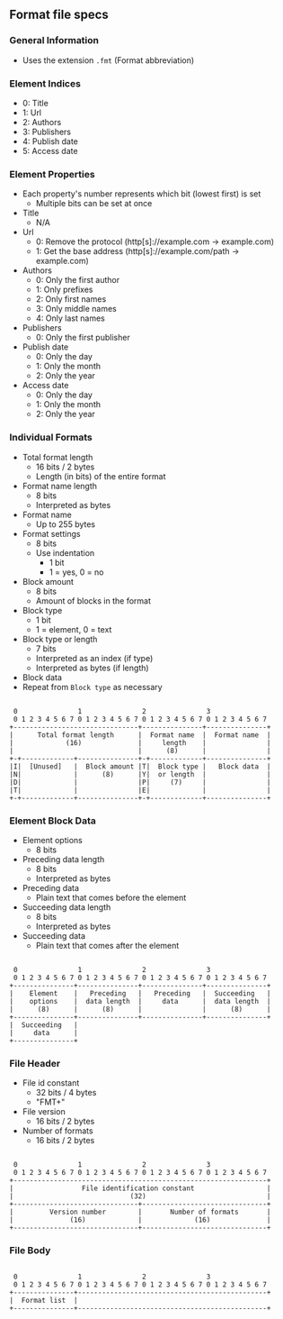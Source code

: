 ## Format file specs


### General Information
 - Uses the extension <code>.fmt</code> (Format abbreviation)


### Element Indices
 - 0: Title
 - 1: Url
 - 2: Authors
 - 3: Publishers
 - 4: Publish date
 - 5: Access date


### Element Properties
 - Each property's number represents which bit (lowest first) is set
	- Multiple bits can be set at once
 - Title
	- N/A
 - Url
	- 0: Remove the protocol (http[s]://example.com -> example.com)
	- 1: Get the base address (http[s]://example.com/path -> example.com)
 - Authors
	- 0: Only the first author
	- 1: Only prefixes
	- 2: Only first names
	- 3: Only middle names
	- 4: Only last names
 - Publishers
	- 0: Only the first publisher
 - Publish date
	- 0: Only the day
	- 1: Only the month
	- 2: Only the year
 - Access date
	- 0: Only the day
	- 1: Only the month
	- 2: Only the year


### Individual Formats
 - Total format length
	- 16 bits / 2 bytes
	- Length (in bits) of the entire format
 - Format name length
	- 8 bits
	- Interpreted as bytes
 - Format name
	- Up to 255 bytes
 - Format settings
	- 8 bits
	- Use indentation
		- 1 bit
		- 1 = yes, 0 = no
 - Block amount
	- 8 bits
	- Amount of blocks in the format
 - Block type
	- 1 bit
	- 1 = element, 0 = text
 - Block type or length
	- 7 bits
	- Interpreted as an index (if type)
	- Interpreted as bytes (if length)
 - Block data
 - Repeat from <code>Block type</code> as necessary

<pre><code>
 0               1               2               3
 0 1 2 3 4 5 6 7 0 1 2 3 4 5 6 7 0 1 2 3 4 5 6 7 0 1 2 3 4 5 6 7  
+-------------------------------+---------------+---------------+
|      Total format length      |  Format name  |  Format name  |
|             (16)              |     length    |               |
|                               |      (8)      |               |
+-+-------------+---------------+-+-------------+---------------+
|I|  [Unused]   |  Block amount |T|  Block type |   Block data  |
|N|             |      (8)      |Y|  or length  |               |
|D|             |               |P|     (7)     |               |
|T|             |               |E|             |               |
+-+-------------+---------------+-+-------------+---------------+
</code></pre>


### Element Block Data
 - Element options
	- 8 bits
 - Preceding data length
	- 8 bits
	- Interpreted as bytes
 - Preceding data
	- Plain text that comes before the element
 - Succeeding data length
	- 8 bits
	- Interpreted as bytes
 - Succeeding data
	- Plain text that comes after the element

<pre><code>
 0               1               2               3
 0 1 2 3 4 5 6 7 0 1 2 3 4 5 6 7 0 1 2 3 4 5 6 7 0 1 2 3 4 5 6 7  
+---------------+---------------+---------------+---------------+
|    Element    |   Preceding   |   Preceding   |  Succeeding   |
|    options    |  data length  |     data      |  data length  |
|      (8)      |      (8)      |               |      (8)      |
+---------------+---------------+---------------+---------------+
|  Succeeding   |
|     data      |
+---------------+
</code></pre>


### File Header
 - File id constant
 	- 32 bits / 4 bytes
 	- "FMT+"
 - File version
	- 16 bits / 2 bytes
 - Number of formats
	- 16 bits / 2 bytes

<pre><code>
 0               1               2               3
 0 1 2 3 4 5 6 7 0 1 2 3 4 5 6 7 0 1 2 3 4 5 6 7 0 1 2 3 4 5 6 7  
+---------------------------------------------------------------+
|                 File identification constant                  |
|                             (32)                              |
+-------------------------------+-------------------------------+
|         Version number        |       Number of formats       |
|              (16)             |             (16)              |
+-------------------------------+-------------------------------+
</code></pre>


### File Body

<pre><code>
 0               1               2               3
 0 1 2 3 4 5 6 7 0 1 2 3 4 5 6 7 0 1 2 3 4 5 6 7 0 1 2 3 4 5 6 7  
+---------------+-----------------------------------------------+
|  Format list  |
+---------------+-----------------------------------------------+
</code></pre>
